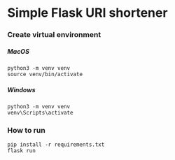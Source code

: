 # Simple Flask URl shortener

### Create virtual environment

##### MacOS
```
python3 -m venv venv
source venv/bin/activate
```

##### Windows
```
python3 -m venv venv
venv\Scripts\activate
```

### How to run
```
pip install -r requirements.txt
flask run
```
